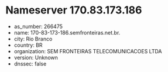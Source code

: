 # Nameserver 170.83.173.186

* as_number: 266475
* name: 170-83-173-186.semfronteiras.net.br.
* city: Rio Branco
* country: BR
* organization: SEM FRONTEIRAS TELECOMUNICACOES LTDA
* version: Unknown
* dnssec: false
